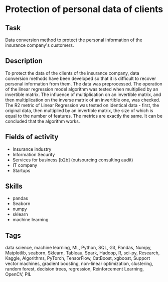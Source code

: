 # Protection of personal data of clients


## Task
Data conversion method to protect the personal information of the insurance company's customers.

## Description
To protect the data of the clients of the insurance company, data conversion methods have been developed so that it is difficult to recover personal information from them.
The data was preprocessed. The operation of the linear regression model algorithm was tested when multiplied by an invertible matrix. The influence of multiplication on an invertible matrix, and then multiplication on the inverse matrix of an invertible one, was checked. The R2 metric of Linear Regression was tested on identical data - first, the original data, then multiplied by an invertible matrix, the size of which is equal to the number of features. The metrics are exactly the same. It can be concluded that the algorithm works.

## Fields of activity

* Insurance industry
* Information Security
* Services for business [b2b] (outsourcing consulting audit)
* IT company
* Startups

## Skills

* pandas
* Seaborn
* numpy
* sklearn
* machine learning

## Tags

data science, machine learning, ML, Python, SQL, Git, Pandas, Numpy, Matplotlib, seaborn, Sklearn, Tableau, Spark, Hadoop, R, sci-py, Research, Kaggle, Algorithms, PyTorch, TensorFlow, CatBoost, xgboost, Support vector machines, gradient boosting, non-linear optimization, clustering, random forest, decision trees, regression, Reinforcement Learning, OpenCV, PIL
